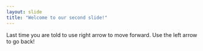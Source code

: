 ```yaml
---
layout: slide
title: "Welcome to our second slide!"
---
```

Last time you are told to use right arrow to move forward.
Use the left arrow to go back!
